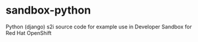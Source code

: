 # sandbox-python
Python (django) s2i source code for example use in Developer Sandbox for Red Hat OpenShift
